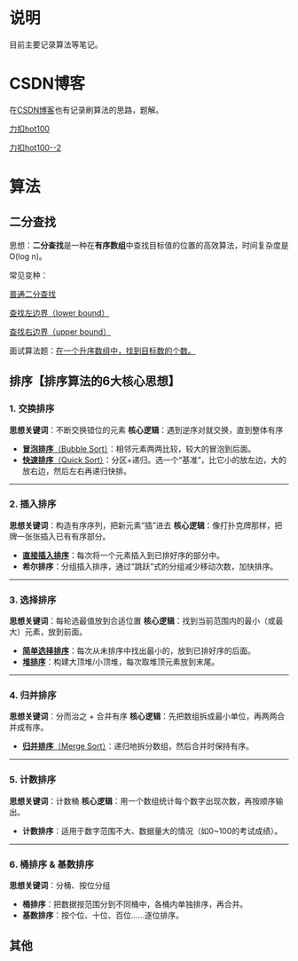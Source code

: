 # 说明

目前主要记录算法等笔记。

# CSDN博客

在[CSDN博客](https://blog.csdn.net/m0_64289188)也有记录刷算法的思路，题解。

[力扣hot100](https://blog.csdn.net/m0_64289188/article/details/144056081?spm=1001.2014.3001.5501)

[力扣hot100--2](https://blog.csdn.net/m0_64289188/article/details/145312501?spm=1001.2014.3001.5501)

# 算法

## 二分查找

思想：**二分查找**是一种在**有序数组**中查找目标值的位置的高效算法，时间复杂度是 O(log n)。

常见变种：

[普通二分查找](src/main/java/com/algorithm/basic/search/binary_search/BinarySearch1.java)

[查找左边界（lower bound）](src/main/java/com/algorithm//basic/search/binary_search/BinarySearch2.java)

[查找右边界（upper bound）](src/main/java/com/algorithm//basic/search/binary_search/BinarySearch3.java)

面试算法题：[在一个升序数组中，找到目标数的个数。](src/main/java/com/algorithm//basic/search/binary_search/TargetCount.java)

## 排序【排序算法的6大核心思想】

### 1. **交换排序**

**思想关键词**：不断交换错位的元素
**核心逻辑**：遇到逆序对就交换，直到整体有序

* [**冒泡排序**（Bubble Sort）](src/main/java/com/algorithm/basic/sort/BubbleSort.java)：相邻元素两两比较，较大的冒泡到后面。
* [**快速排序**（Quick Sort）](src/main/java/com/algorithm/basic/sort/Quick.java)：分区+递归。选一个“基准”，比它小的放左边，大的放右边，然后左右再递归快排。

---

### 2. **插入排序**

**思想关键词**：构造有序序列，把新元素“插”进去
**核心逻辑**：像打扑克牌那样，把牌一张张插入已有有序部分。

* [**直接插入排序**](src/main/java/com/algorithm/basic/sort/InsertSort.java)：每次将一个元素插入到已排好序的部分中。
* **希尔排序**：分组插入排序，通过“跳跃”式的分组减少移动次数，加快排序。

---

### 3. **选择排序**

**思想关键词**：每轮选最值放到合适位置
**核心逻辑**：找到当前范围内的最小（或最大）元素，放到前面。

* [**简单选择排序**](src/main/java/com/algorithm/basic/sort/selectSort.java)：每次从未排序中找出最小的，放到已排好序的后面。
* [**堆排序**](src/main/java/com/algorithm/basic/sort/HeapSort.java)：构建大顶堆/小顶堆，每次取堆顶元素放到末尾。

---

### 4. **归并排序**

**思想关键词**：分而治之 + 合并有序
**核心逻辑**：先把数组拆成最小单位，再两两合并成有序。

* [**归并排序**（Merge Sort）](src/main/java/com/algorithm/basic/sort/MergeSort.java)：递归地拆分数组，然后合并时保持有序。

---

### 5. **计数排序**

**思想关键词**：计数桶
**核心逻辑**：用一个数组统计每个数字出现次数，再按顺序输出。

* **计数排序**：适用于数字范围不大、数据量大的情况（如0\~100的考试成绩）。

---

### 6. **桶排序 & 基数排序**

**思想关键词**：分桶、按位分组

* **桶排序**：把数据按范围分到不同桶中，各桶内单独排序，再合并。
* **基数排序**：按个位、十位、百位……逐位排序。

## 其他
